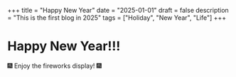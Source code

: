 +++
title = "Happy New Year"
date = "2025-01-01"
draft = false
description = "This is the first blog in 2025"
tags = ["Holiday", "New Year", "Life"]
+++


# Happy New Year!!!

:fireworks: Enjoy the fireworks display! :fireworks:

<div class="fireworks-wrapper">
  <div class="fireworks"></div>
</div>

<!-- Fireworks.js -->
<script src="https://cdn.jsdelivr.net/npm/fireworks-js@2.x/dist/index.umd.js"></script>
<script>
  const container = document.querySelector('.fireworks');

  const fireworks = new Fireworks.default(container, {
    width: window.innerWidth,
    height: window.innerHeight,
    resize: true,
    autoStart: true,
    mouse: { click: false, move: false },
    sound: {
      enabled: true,
      files: [
        'https://fireworks.js.org/sounds/explosion0.mp3',
        'https://fireworks.js.org/sounds/explosion1.mp3',
        'https://fireworks.js.org/sounds/explosion2.mp3'
      ],
      volume: { min: 1, max: 2 },
    },
    particles: 100,
    gravity: 0,
    explosion: 5,
    brightness: { min: 50, max: 80 },
    boundaries: { visible: false }
  });

  fireworks.start();

  // Prevent accidental navigation on clicks
  document.body.addEventListener('click', function (e) {
    e.stopPropagation();
  });
</script>

<style>
/* Fireworks wrapper stays on top without breaking page layout */
.fireworks-wrapper {
  position: fixed; /* stay on screen */
  top: 0;
  left: 0;
  width: 100%;
  height: 100%;
  pointer-events: none; /* clicks pass through */
  z-index: 9999; /* above everything else */
}

.fireworks {
  width: 100%;
  height: 100%;
}

footer {
  position: relative;
  z-index: 1; /* below fireworks overlay */
  text-align: center;
  padding: 10px;
  margin-top: 100px;
  color: inherit; /* use page color */
}
</style>
